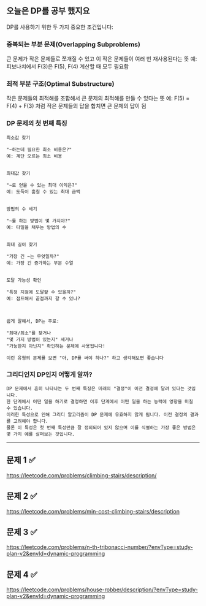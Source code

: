 ## 오늘은 DP를 공부 했지요

DP를 사용하기 위한 두 가지 중요한 조건입니다:

### 중복되는 부분 문제(Overlapping Subproblems)

큰 문제가 작은 문제들로 쪼개질 수 있고
이 작은 문제들이 여러 번 재사용된다는 뜻
예: 피보나치에서 F(3)은 F(5), F(4) 계산할 때 모두 필요함

### 최적 부분 구조(Optimal Substructure)

작은 문제들의 최적해를 조합해서
큰 문제의 최적해를 만들 수 있다는 뜻
예: F(5) = F(4) + F(3) 처럼 작은 문제들의 답을 합치면 큰 문제의 답이 됨

### DP 문제의 첫 번째 특징

```text
최소값 찾기

"~하는데 필요한 최소 비용은?"
예: 계단 오르는 최소 비용


최대값 찾기

"~로 얻을 수 있는 최대 이익은?"
예: 도둑이 훔칠 수 있는 최대 금액


방법의 수 세기

"~를 하는 방법이 몇 가지야?"
예: 타일을 채우는 방법의 수


최대 길이 찾기

"가장 긴 ~는 무엇일까?"
예: 가장 긴 증가하는 부분 수열


도달 가능성 확인

"특정 지점에 도달할 수 있을까?"
예: 점프해서 끝점까지 갈 수 있나?



쉽게 말해서, DP는 주로:

"최대/최소"를 찾거나
"몇 가지 방법이 있는지" 세거나
"가능한지 아닌지" 확인하는 문제에 사용됩니다!

이런 유형의 문제를 보면 "아, DP를 써야 하나?" 하고 생각해보면 좋습니다 
```

### 그리디인지 DP인지 어떻게 알까?

```text
DP 문제에서 흔히 나타나는 두 번째 특징은 미래의 "결정"이 이전 결정에 달려 있다는 것입니다. 
한 단계에서 어떤 일을 하기로 결정하면 이후 단계에서 어떤 일을 하는 능력에 영향을 미칠 수 있습니다. 
이러한 특성으로 인해 그리디 알고리즘이 DP 문제에 유효하지 않게 됩니다. 이전 결정의 결과를 고려해야 합니다. 
물론 이 특성은 첫 번째 특성만큼 잘 정의되어 있지 않으며 이를 식별하는 가장 좋은 방법은 몇 가지 예를 살펴보는 것입니다.
```

---

## 문제 1  ✅

https://leetcode.com/problems/climbing-stairs/description/

## 문제 2  ✅

https://leetcode.com/problems/min-cost-climbing-stairs/description

## 문제 3  ✅

https://leetcode.com/problems/n-th-tribonacci-number/?envType=study-plan-v2&envId=dynamic-programming

## 문제 4  ✅

https://leetcode.com/problems/house-robber/description/?envType=study-plan-v2&envId=dynamic-programming